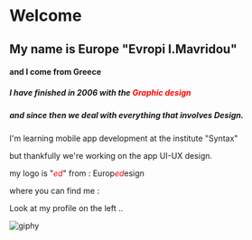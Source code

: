 
# Welcome 


## My name is Εurope   "Evropi I.Mavridou"   
#### and I come from Greece




##### I have finished in 2006 with the <font color="red">_Graphic design_</font>

##### and since then we deal with everything that involves ***Design***.

I'm learning mobile app development at the institute "Syntax" 

but thankfully we're working on the app UI-UX design. 

my logo is "<font color="red">_ed_</font>" from : 
 Europ<font color="red">_ed_</font>esign



where you can find me :

Look at my profile on the left .. 


![giphy](https://github.com/Europe-d/Europe-d/assets/119285741/b98b9f73-c6be-4026-8ddc-07ffbce50618)

